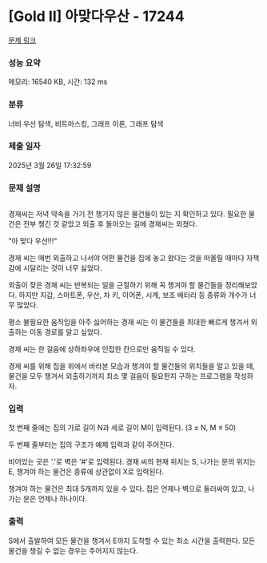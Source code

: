# [Gold II] 아맞다우산 - 17244 

[문제 링크](https://www.acmicpc.net/problem/17244) 

### 성능 요약

메모리: 16540 KB, 시간: 132 ms

### 분류

너비 우선 탐색, 비트마스킹, 그래프 이론, 그래프 탐색

### 제출 일자

2025년 3월 26일 17:32:59

### 문제 설명

<p style="text-align: center;"><img alt="" src="https://upload.acmicpc.net/e2f9a035-8d67-4097-8249-37df9c9406f9/-/preview/"></p>

<p>경재씨는 저녁 약속을 가기 전 챙기지 않은 물건들이 있는 지 확인하고 있다. 필요한 물건은 전부 챙긴 것 같았고 외출 후 돌아오는 길에 경재씨는 외쳤다.</p>

<p>"아 맞다 우산!!!"</p>

<p>경재 씨는 매번 외출하고 나서야 어떤 물건을 집에 놓고 왔다는 것을 떠올릴 때마다 자책감에 시달리는 것이 너무 싫었다.</p>

<p>외출이 잦은 경재 씨는 반복되는 일을 근절하기 위해 꼭 챙겨야 할 물건들을 정리해보았다. 하지만 지갑, 스마트폰, 우산, 차 키, 이어폰, 시계, 보조 배터리 등 종류와 개수가 너무 많았다.</p>

<p>평소 불필요한 움직임을 아주 싫어하는 경재 씨는 이 물건들을 최대한 빠르게 챙겨서 외출하는 이동 경로를 알고 싶었다.</p>

<p>경재 씨는 한 걸음에 상하좌우에 인접한 칸으로만 움직일 수 있다.</p>

<p>경재 씨를 위해 집을 위에서 바라본 모습과 챙겨야 할 물건들의 위치들을 알고 있을 때, 물건을 모두 챙겨서 외출하기까지 최소 몇 걸음이 필요한지 구하는 프로그램을 작성하자.</p>

### 입력 

 <p>첫 번째 줄에는 집의 가로 길이 N과 세로 길이 M이 입력된다. (3 ≤ N, M ≤ 50)</p>

<p>두 번째 줄부터는 집의 구조가 예제 입력과 같이 주어진다.</p>

<p>비어있는 곳은 '.'로 벽은 '#'로 입력된다. 경재 씨의 현재 위치는 S, 나가는 문의 위치는 E, 챙겨야 하는 물건은 종류에 상관없이 X로 입력된다.</p>

<p>챙겨야 하는 물건은 최대 5개까지 있을 수 있다. 집은 언제나 벽으로 둘러싸여 있고, 나가는 문은 언제나 하나이다.</p>

### 출력 

 <p>S에서 출발하여 모든 물건을 챙겨서 E까지 도착할 수 있는 최소 시간을 출력한다. 모든 물건을 챙길 수 없는 경우는 주어지지 않는다.</p>

